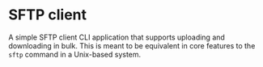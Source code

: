 # SFTP client

A simple SFTP client CLI application that supports uploading and downloading in
bulk. This is meant to be equivalent in core features to the `sftp` command in a
Unix-based system.
